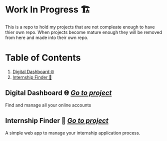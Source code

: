 # Work In Progress 🏗️

This is a repo to hold my projects that are not compleate enough to have thier own repo. When projects become mature enough they will be removed from here and made into their own repo.

# Table of Contents

1. [Digital Dashboard 🌐](#Digital-Dashboard-🌐)
2. [Internship Finder 💼](#Internship-Finder-💼)

## Digital Dashboard 🌐 [___Go to project___](./digital_dashboard)

Find and manage all your online accounts

## Internship Finder 💼 [___Go to project___](./internship_finder)

A simple web app to manage your internship application process.
